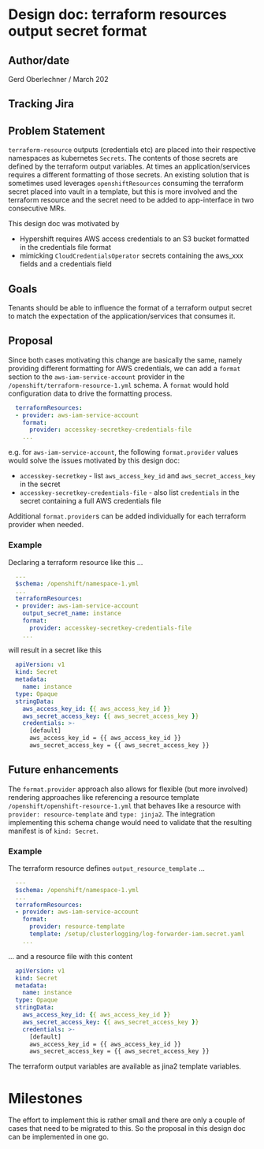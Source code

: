 # Design doc: terraform resources output secret format

## Author/date

Gerd Oberlechner / March 202

## Tracking Jira

## Problem Statement
`terraform-resource` outputs (credentials etc) are placed into their respective
namespaces as kubernetes `Secrets`. The contents of those secrets are defined
by the terraform output variables. At times an application/services requires
a different formatting of those secrets. An existing solution that is sometimes used
leverages `openshiftResources` consuming the terraform secret placed into vault
in a template, but this is more involved and the terraform resource and
the secret need to be added to app-interface in two consecutive MRs.

This design doc was motivated by
* Hypershift requires AWS access credentials to an S3 bucket formatted in the credentials file format
* mimicking `CloudCredentialsOperator` secrets containing the aws_xxx fields and a credentials field

## Goals
Tenants should be able to influence the format of a terraform output secret to
match the expectation of the application/services that consumes it.

## Proposal

Since both cases motivating this change are basically the same, namely providing different formatting for AWS credentials, we can add a `format` section to the `aws-iam-service-account` provider in the `/openshift/terraform-resource-1.yml` schema. A `format` would hold
configuration data to drive the formatting process.

```yaml
  terraformResources:
  - provider: aws-iam-service-account
    format:
      provider: accesskey-secretkey-credentials-file
    ...
```

e.g. for `aws-iam-service-account`, the following `format.provider` values would solve
the issues motivated by this design doc:
* `accesskey-secretkey` - list `aws_access_key_id` and `aws_secret_access_key` in the secret
* `accesskey-secretkey-credentials-file` - also list `credentials` in the secret containing a full AWS credentials file

Additional `format.provider`s can be added individually for each terraform provider when needed.

### Example

Declaring a terraform resource like this ...

```yaml
  ---
  $schema: /openshift/namespace-1.yml
  ...
  terraformResources:
  - provider: aws-iam-service-account
    output_secret_name: instance
    format:
      provider: accesskey-secretkey-credentials-file
    ...
```

will result in a secret like this

```yaml
  apiVersion: v1
  kind: Secret
  metadata:
    name: instance
  type: Opaque
  stringData:
    aws_access_key_id: {{ aws_access_key_id }}
    aws_secret_access_key: {{ aws_secret_access_key }}
    credentials: >-
      [default]
      aws_access_key_id = {{ aws_access_key_id }}
      aws_secret_access_key = {{ aws_secret_access_key }}

```

## Future enhancements

The `format.provider` approach also allows for flexible (but more involved) rendering approaches
like referencing a resource template `/openshift/openshift-resource-1.yml` that behaves
like a resource with `provider: resource-template` and `type: jinja2`. The integration implementing this schema change would need to validate that the resulting manifest is of `kind: Secret`.

### Example
The terraform resource defines `output_resource_template` ...

```yaml
  ---
  $schema: /openshift/namespace-1.yml
  ...
  terraformResources:
  - provider: aws-iam-service-account
    format:
      provider: resource-template
      template: /setup/clusterlogging/log-forwarder-iam.secret.yaml
    ...
```

... and a resource file with this content

```yaml
  apiVersion: v1
  kind: Secret
  metadata:
    name: instance
  type: Opaque
  stringData:
    aws_access_key_id: {{ aws_access_key_id }}
    aws_secret_access_key: {{ aws_secret_access_key }}
    credentials: >-
      [default]
      aws_access_key_id = {{ aws_access_key_id }}
      aws_secret_access_key = {{ aws_secret_access_key }}

```

The terraform output variables are available as jina2 template variables.

# Milestones
The effort to implement this is rather small and there are only a couple of
cases that need to be migrated to this. So the proposal in this design doc
can be implemented in one go.
